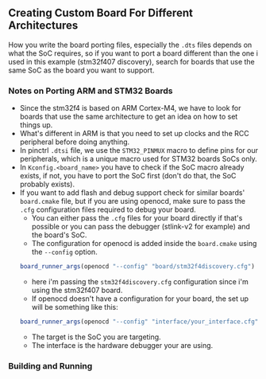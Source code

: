## Creating Custom Board For Different Architectures
How you write the board porting files, especially the `.dts` files depends on what the SoC requires, so if you want to port a board different than the one i used in this example (stm32f407 discovery), search for boards that use the same SoC as the board you want to support.

### Notes on Porting ARM and STM32 Boards
- Since the stm32f4 is based on ARM Cortex-M4, we have to look for boards that use the same architecture to get an idea on how to set things up.
- What's different in ARM is that you need to set up clocks and the RCC peripheral before doing anything.
- In pinctrl `.dtsi` file, we use the `STM32_PINMUX` macro to define pins for our peripherals, which is a unique macro used for STM32 boards SoCs only.
- In `Kconfig.<board_name>` you have to check if the SoC macro already exists, if not, you have to port the SoC first (don't do that, the SoC probably exists).
- If you want to add flash and debug support check for similar boards' `board.cmake` file, but if you are using openocd, make sure to pass the `.cfg` configuration files required to debug your board.
    - You can either pass the `.cfg` files for your board directly if that's possible or you can pass the debugger (stlink-v2 for example) and the board's SoC.
    - The configuration for openocd is added inside the `board.cmake` using the `--config` option.
    ```cmake
    board_runner_args(openocd "--config" "board/stm32f4discovery.cfg")
    ```
    - here i'm passing the `stm32f4discovery.cfg` configuration since i'm using the stm32f407 board.
    - If openocd doesn't have a configuration for your board, the set up will be something like this:
    ```cmake
    board_runner_args(openocd "--config" "interface/your_interface.cfg" "--config" "target/your_target.cfg")
    ```
    - The target is the SoC you are targeting.
    - The interface is the hardware debugger your are using.

### Building and Running
